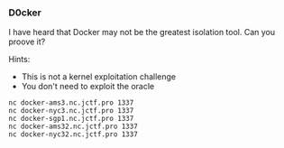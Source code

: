 ### D0cker

I have heard that Docker may not be the greatest isolation tool. Can you proove it?

Hints:
- This is not a kernel exploitation challenge
- You don't need to exploit the oracle

```
nc docker-ams3.nc.jctf.pro 1337
nc docker-nyc3.nc.jctf.pro 1337
nc docker-sgp1.nc.jctf.pro 1337
nc docker-ams32.nc.jctf.pro 1337
nc docker-nyc32.nc.jctf.pro 1337
```